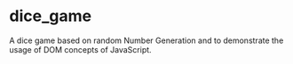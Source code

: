 # dice_game
 A dice game based on random Number Generation and to demonstrate the usage of DOM concepts of JavaScript.
